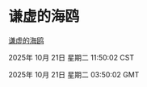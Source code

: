# 谦虚的海鸥
[谦虚的海鸥](http://59.174.9.160:56308/qxdho/course/base/hotlink/index.php)

2025年 10月 21日 星期二 11:50:02 CST

2025年 10月 21日 星期二 03:50:02 GMT
